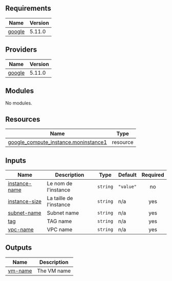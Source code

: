 ## Requirements

| Name | Version |
|------|---------|
| <a name="requirement_google"></a> [google](#requirement\_google) | 5.11.0 |

## Providers

| Name | Version |
|------|---------|
| <a name="provider_google"></a> [google](#provider\_google) | 5.11.0 |

## Modules

No modules.

## Resources

| Name | Type |
|------|------|
| [google_compute_instance.moninstance1](https://registry.terraform.io/providers/hashicorp/google/5.11.0/docs/resources/compute_instance) | resource |

## Inputs

| Name | Description | Type | Default | Required |
|------|-------------|------|---------|:--------:|
| <a name="input_instance-name"></a> [instance-name](#input\_instance-name) | Le nom de l'instance | `string` | `"value"` | no |
| <a name="input_instance-size"></a> [instance-size](#input\_instance-size) | La taille de l'instance | `string` | n/a | yes |
| <a name="input_subnet-name"></a> [subnet-name](#input\_subnet-name) | Subnet name | `string` | n/a | yes |
| <a name="input_tag"></a> [tag](#input\_tag) | TAG name | `string` | n/a | yes |
| <a name="input_vpc-name"></a> [vpc-name](#input\_vpc-name) | VPC name | `string` | n/a | yes |

## Outputs

| Name | Description |
|------|-------------|
| <a name="output_vm-name"></a> [vm-name](#output\_vm-name) | The VM name |
